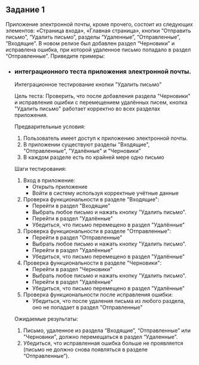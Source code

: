 ## Задание 1

Приложение электронной почты, кроме прочего, состоит из следующих элементов:  «Страница входа», «Главная страница», кнопки “Отправить письмо”, “Удалить письмо”, разделы “Удаленные”, “Отправленные”, “Входящие”. В новом релизе был добавлен раздел “Черновики” и исправлена ошибка, при которой удаленное письмо попадало в раздел “Отправленные”. Приведите примеры:

- ### интеграционного теста приложения электронной почты.
    Интеграционное тестирование кнопки "Удалить письмо"

    Цель теста:
    Проверить, что после добавления раздела "Черновики" и исправления ошибки с перемещением удалённых писем, кнопка "Удалить письмо" работает корректно во всех разделах приложения.

    Предварительные условия:
    1. Пользователь имеет доступ к приложению электронной почты.
    2. В приложении существуют разделы "Входящие", "Отправленные", "Удалённые" и "Черновики"
    3. В каждом разделе есть по крайней мере одно письмо

    Шаги тестирования:
    1. Вход в приложение:
       - Открыть приложение
       - Войти в систему используя корректные учётные данные
    2. Проверка функциональности в разделе "Входящие":
       - Перейти в раздел "Входящие"
       - Выбрать любое письмо и нажать кнопку "Удалить письмо".
       - Перейти в раздел "Удалённые"
       - Убедиться, что письмо перемещено в раздел "Удалённые"
    3. Проверка функциональности в разделе "Отправленные":
       - Перейти в раздел "Отправленные"
       - Выбрать любое письмо и нажать кнопку "Удалить письмо".
       - Перейти в раздел "Удалённые"
       - Убедиться, что письмо перемещено в раздел "Удалённые"
    4. Проверка функциональности в разделе "Черновики":
       - Перейти в раздел "Черновики"
       - Выбрать любое письмо и нажать кнопку "Удалить письмо".
       - Перейти в раздел "Удалённые"
       - Убедиться, что письмо перемещено в раздел "Удалённые"
    5. Проверка функциональности после исправления ошибки:
       - Убедиться, что после удаления письма из любого раздела, оно не попадает в раздел "Отправленные"

    Ожидаемые результаты:
    1. Письмо, удаленное из раздела “Входящие”, “Отправленные” или "Черновики", должно перемещаться в раздел “Удаленные”.
    2. Убедиться, что исправленная ошибка больше не проявляется (письмо не должно снова появляться в разделе “Отправленные”).
